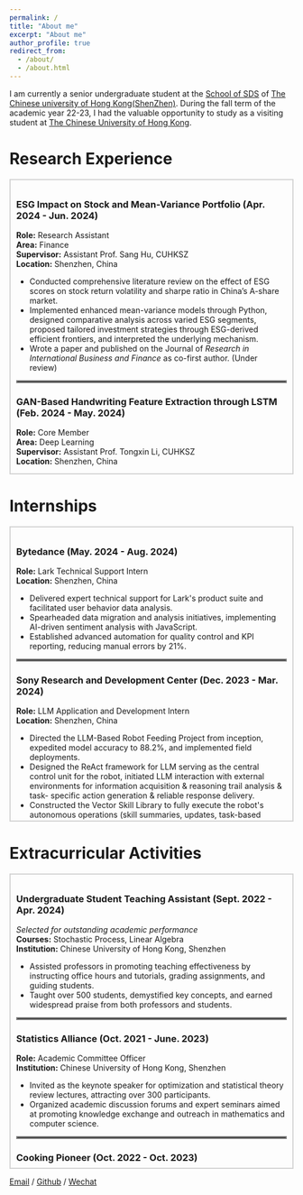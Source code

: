 ```yaml
---
permalink: /
title: "About me"
excerpt: "About me"
author_profile: true
redirect_from: 
  - /about/
  - /about.html
---
```

I am currently a senior undergraduate student at the [School of SDS](https://sds.cuhk.edu.cn/) of [The Chinese university of Hong Kong(ShenZhen)](https://www.cuhk.edu.cn/zh-hans). During the fall term of the academic year 22-23, I had the valuable opportunity to study as a visiting student at [The Chinese University of Hong Kong](https://www.cuhk.edu.hk/english/).

<!-- Research Interest
======

For more info
<hr style="border: 2px solid #808080;"><hr style="border: 2px solid #808080;">
You can find my Chinese-version CV here: [Yang Yiqu's Curriculum Vitae](../assets/Curriculum_Vitae.pdf). -->

<!-- <hr style="border: 2px solid #808080;">

# Research Experience

<hr style="border: 2px solid #808080;">

### ESG Impact on Stock and Mean-Variance Portfolio (Apr. 2024 - Jun. 2024)
**Role:** Research Assistant  
**Area:** Finance  
**Supervisor:** Assistant Prof. Sang Hu, CUHKSZ  
**Location:** Shenzhen, China  

> - Conducted a comprehensive literature review on the effect of ESG scores on stock return volatility and Sharpe ratio in China’s A-share market.
> - Implemented enhanced mean-variance models through Python.
> - Designed comparative analysis across varied ESG segments and proposed tailored investment strategies through ESG-derived efficient frontiers.
> - Co-first author on a paper under review in the Journal of Research in International Business and Finance.

---

### GAN-Based Handwriting Feature Extraction through LSTM (Feb. 2024 - May. 2024)
**Role:** Core Member  
**Area:** Deep Learning  
**Supervisor:** Assistant Prof. Tongxin Li, CUHKSZ  
**Location:** Shenzhen, China  

> - Surveyed handwritten style extraction fields and modified the HiGAN+ model with an LSTM-based style encoder.
> - Improved individual variability capture and boosted accuracy by 1.08%.
> - Developed an OCR-based pipeline and generated over 50,000 high-quality annotated word-level images, enhancing the integrated handwriting dataset and model accuracy by 2.99%.

<hr style="border: 2px solid #808080;">


# Internships

<hr style="border: 2px solid #808080;">

### Bytedance (May. 2024 - Aug. 2024)
**Role:** Lark Technical Support Intern  
**Location:** Shenzhen, China  

> - Delivered expert technical support for Lark's product suite and facilitated user behavior data analysis.
> - Spearheaded data migration and analysis initiatives, implementing AI-driven sentiment analysis with JavaScript.
> - Established advanced automation for quality control and KPI reporting, reducing manual errors by 21%.

---

### Sony Research and Development Center (Dec. 2023 - Mar. 2024)
**Role:** LLM Application and Development Intern  
**Location:** Shenzhen, China  

> - Directed the LLM-Based Robot Feeding Project, achieving a model accuracy of 88.2%.
> - Designed the ReAct framework as the central control unit for the robot, enabling information acquisition and task-specific action generation.
> - Constructed the Vector Skill Library to enhance the robot's operational intelligence, significantly reducing processing time.

---

### Shenzhen Research Institute of Big Data (Jun. 2023 - Dec. 2023)
**Role:** Research Assistant  
**Location:** Shenzhen, China  

> - Contributed to the GPT training project, streamlining text preprocessing and data cleaning.
> - Utilized Python web scraping and advanced OCR to establish a complete training dataset.
> - Cataloged model evaluation results to facilitate targeted improvements.

---

### MEL LAB PTE. LTD. (Jun. 2023 - Sept. 2023)
**Role:** Remote Front-end Intern  
**Location:** Singapore  

> - Developed a web-based interface using Flask for dynamic visualization of audio data.
> - Resolved model reloading issues through micro-service architecture, enhancing system performance.
> - Achieved multi-file upload capability for government speech scrutiny.

---

### Shenzhen Institute of Data Economy (Jun. 2023 - Sept. 2023)
**Role:** Algorithm Intern (COSCO Shipping Smart Scheduling Project)  
**Location:** Shenzhen, China  

> - Designed algorithms for pulp vessel scheduling, adapting to business needs.
> - Utilized pruning and dynamic programming to enhance runtime efficiency.
> - Implemented an operations research model to automate scheduling.


<hr style="border: 2px solid #808080;">

# Extracurricular Activities

<hr style="border: 2px solid #808080;">

### Undergraduate Student Teaching Assistant (Sept. 2022 - Apr. 2024)
**Selected for outstanding academic performance**  
**Courses:** Stochastic Process, Linear Algebra  

> - Assisted professors in promoting teaching effectiveness through office hours and tutorials.
> - Taught over 500 students and earned praise for clarifying key concepts.

--- -->



# Research Experience

<div style="border: 2px solid #D3D3D3; padding: 10px; margin: 5px 0; height: 500px; overflow: auto;">
    <h3>ESG Impact on Stock and Mean-Variance Portfolio (Apr. 2024 - Jun. 2024)</h3>
    <strong>Role:</strong> Research Assistant<br>
    <strong>Area:</strong> Finance<br>
    <strong>Supervisor:</strong> Assistant Prof. Sang Hu, CUHKSZ<br>
    <strong>Location:</strong> Shenzhen, China<br>
    <ul>
        <li>Conducted comprehensive literature review on the effect of ESG scores on stock return volatility and sharpe ratio in China’s A-share market.</li>
        <li>Implemented enhanced mean-variance models through Python, designed comparative analysis across varied ESG segments, proposed tailored investment strategies through ESG-derived efficient frontiers, and interpreted the underlying mechanism.</li>
        <li>Wrote a paper and published on the Journal of <em> Research in International Business and Finance</em> as co-first author. (Under review)</li>
    </ul>
    <hr style="border: 2px solid #808080;">
    <h3>GAN-Based Handwriting Feature Extraction through LSTM (Feb. 2024 - May. 2024)</h3>
    <strong>Role:</strong> Core Member<br>
    <strong>Area:</strong> Deep Learning<br>
    <strong>Supervisor:</strong> Assistant Prof. Tongxin Li, CUHKSZ<br>
    <strong>Location:</strong> Shenzhen, China<br>
    <ul>
        <li>Surveyed handwritten style extraction fields, modified the HiGAN+ model with an LSTM-based style encoder to generate realistic handwriting images with desired calligraphic styles, improved the capture of individual variability, and boosted accuracy by 1.08%.</li>
        <li>Developed an OCR-based pipeline, self-generated 50,000+ high-quality and annotated word-level images, systematized and strengthened the 
integrated handwriting dataset, and upgraded model accuracy by 2.99%.</li>
    </ul>
</div>

# Internships

<div style="border: 2px solid #D3D3D3; padding: 10px; margin: 15px 0; height: 500px; overflow: auto;">
    <h3>Bytedance (May. 2024 - Aug. 2024)</h3>
    <strong>Role:</strong> Lark Technical Support Intern<br>
    <strong>Location:</strong> Shenzhen, China<br>
    <ul>
        <li>Delivered expert technical support for Lark's product suite and facilitated user behavior data analysis.</li>
        <li>Spearheaded data migration and analysis initiatives, implementing AI-driven sentiment analysis with JavaScript.</li>
        <li>Established advanced automation for quality control and KPI reporting, reducing manual errors by 21%.</li>
    </ul>
    <hr style="border: 2px solid #808080;">
    <h3>Sony Research and Development Center (Dec. 2023 - Mar. 2024)</h3>
    <strong>Role:</strong> LLM Application and Development Intern<br>
    <strong>Location:</strong> Shenzhen, China<br>
    <ul>
        <li>Directed the LLM-Based Robot Feeding Project from inception, expedited model accuracy to 88.2%, and implemented field deployments.</li>
        <li> Designed the ReAct framework for LLM serving as the central control unit for the robot, initiated LLM interaction with external environments for information acquisition & reasoning trail analysis & task- specific action generation & reliable response delivery.</li>
        <li>Constructed the Vector Skill Library to fully execute the robot's autonomous operations (skill summaries, updates, task-based filtering, self verification, sophisticated tasks processing), greatly accelerated its operational intelligence within a reduced timeframe of 70%.</li>
    </ul>
    <hr style="border: 2px solid #808080;">
    <h3>Shenzhen Research Institute of Big Data (Jun. 2023 - Dec. 2023)</h3>
    <strong>Role:</strong> Research Assistant<br>
    <strong>Location:</strong> Shenzhen, China<br>
    <ul>
        <li>Contributed to the GPT training project at Shenzhen Talent Bureau, streamlined text preprocessing and data cleaning processes.</li>
        <li>Utilized Python web scraping and advanced OCR to extract relevant text information, established a complete and accurate training dataset.</li>
        <li>Utilized Python web scraping and advanced OCR to extract relevant text information, established a complete and accurate training dataset.</li>
    </ul>
    <hr style="border: 2px solid #808080;">
    <h3>MEL LAB PTE. LTD. (Jun. 2023 - Sept. 2023)</h3>
    <strong>Role:</strong> Remote Front-end Intern<br>
    <strong>Location:</strong> Singapore<br>
    <ul>
        <li>Developed an advanced web-based interface using Flask and full-stack technologies for dynamic visualization of speech waveforms, spectrograms, and artificial segmentation probabilities of uploaded audio.</li>
        <li>Used micro-service architecture and parallel processing to resolve model reloading issues, expedited runtime efficiency and system performance.</li>
        <li>Used micro-service architecture and parallel processing to resolve model reloading issues, expedited runtime efficiency and system performance.</li>
    </ul>
    <hr style="border: 2px solid #808080;">
    <h3>Shenzhen Institute of Data Economy (Jun. 2023 - Sept. 2023)</h3>
    <strong>Role:</strong> Algorithm Intern (COSCO Shipping Smart Scheduling Project)<br>
    <strong>Location:</strong> Shenzhen, China<br>
    <ul>
        <li>Used micro-service architecture and parallel processing to resolve model reloading issues, expedited runtime efficiency and system performance.</li>
        <li>Utilized pruning, dynamic programming, and constraint optimization to enhance runtime efficiency, swiftly generated clear Gantt charts.</li>
        <li> Derived and implemented an operations research model to automate scheduling, documented parameter functions & tuning strategies.</li>
    </ul>
</div>

# Extracurricular Activities

<div style="border: 2px solid #D3D3D3; padding: 10px; margin: 5px 0; height: 500px; overflow: auto;">
    <h3>Undergraduate Student Teaching Assistant (Sept. 2022 - Apr. 2024)</h3>
    <em>Selected for outstanding academic performance</em><br>
    <strong>Courses:</strong> Stochastic Process, Linear Algebra<br>
    <strong>Institution:</strong> Chinese University of Hong Kong, Shenzhen<br>
    <ul>
        <li> Assisted professors in promoting teaching effectiveness by instructing office hours and tutorials, grading assignments, and guiding students.</li>
        <li>Taught over 500 students, demystified key concepts, and earned widespread praise from both professors and students.</li>
    </ul>
    <hr style="border: 2px solid #808080;">
    <h3>Statistics Alliance (Oct. 2021 - June. 2023)</h3>
    <strong>Role:</strong> Academic Committee Officer<br>
    <strong>Institution:</strong> Chinese University of Hong Kong, Shenzhen<br>
    <ul>
        <li>Invited as the keynote speaker for optimization and statistical theory review lectures, attracting over 300 participants.</li>
        <li>Organized academic discussion forums and expert seminars aimed at promoting knowledge exchange and outreach in mathematics and computer science.</li>
    </ul>
    <hr style="border: 2px solid #808080;">
    <h3>Cooking Pioneer (Oct. 2022 - Oct. 2023)</h3>
    <strong>Role:</strong> Event Organizer<br>
    <strong>Institution:</strong> Chinese University of Hong Kong, Shenzhen<br>
    <ul>
        <li>Planned and organized food-themed workshops, including large-scale events on and off campus.</li>
        <li>Led the design of innovative activities and interactive sessions to engage participants, providing an enjoyable and educational learning experience.</li>
    </ul>

</div>



[Email](mailto:121090711@link.cuhk.edu.cn) / [Github](https://github.com/YangYiqu) / [Wechat](../images/wechat.jpg) 

